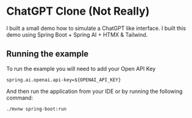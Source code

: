 # ChatGPT Clone (Not Really) 

I built a small demo how to simulate a ChatGPT like interface. I built this demo using Spring Boot + Spring AI + HTMX & Tailwind. 

## Running the example

To run the example you will need to add your Open API Key 

```properties
spring.ai.openai.api-key=${OPENAI_API_KEY}
```

And then run the application from your IDE or by running the following command: 

```shell
./mvnw spring-boot:run 
```